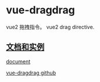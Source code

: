 # vue-dragdrag
vue2 拖拽指令。 vue2 drag directive.

## [文档和实例](https://lfyfly.github.io/vue-dragdrag/)
[document](http://lfyfly.gitee.io/vue-dragdrag/docs)

[vue-dragdrag github](https://github.com/lfyfly/vue-dragdrag)
